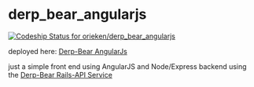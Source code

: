 derp_bear_angularjs
===================

[ ![Codeship Status for orieken/derp_bear_angularjs](https://www.codeship.io/projects/bde56910-096a-0132-2a1d-16ad0627e247/status)](https://www.codeship.io/projects/31520)

deployed here: [Derp-Bear AngularJs](http://derp-bear-angularjs.herokuapp.com/)

just a simple front end using AngularJS and Node/Express backend using the [Derp-Bear Rails-API Service](https://github.com/orieken/derp_bear_users_api)
